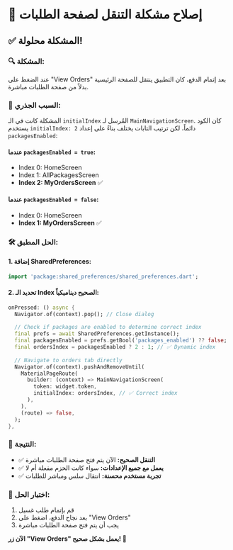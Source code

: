 # 🎯 إصلاح مشكلة التنقل لصفحة الطلبات

## ✅ **المشكلة محلولة!**

### **🔍 المشكلة:**
عند الضغط على "View Orders" بعد إتمام الدفع، كان التطبيق ينتقل للصفحة الرئيسية بدلاً من صفحة الطلبات مباشرة.

### **🔎 السبب الجذري:**
المشكلة كانت في الـ `initialIndex` المُرسل لـ `MainNavigationScreen`. كان الكود يستخدم `initialIndex: 2` دائماً، لكن ترتيب التابات يختلف بناءً على إعداد `packagesEnabled`:

#### **عندما `packagesEnabled = true`:**
- Index 0: HomeScreen
- Index 1: AllPackagesScreen
- **Index 2: MyOrdersScreen** ✅

#### **عندما `packagesEnabled = false`:**
- Index 0: HomeScreen
- **Index 1: MyOrdersScreen** ✅

### **🛠️ الحل المطبق:**

#### **1. إضافة SharedPreferences:**
```dart
import 'package:shared_preferences/shared_preferences.dart';
```

#### **2. تحديد الـ Index الصحيح ديناميكياً:**
```dart
onPressed: () async {
  Navigator.of(context).pop(); // Close dialog
  
  // Check if packages are enabled to determine correct index
  final prefs = await SharedPreferences.getInstance();
  final packagesEnabled = prefs.getBool('packages_enabled') ?? false;
  final ordersIndex = packagesEnabled ? 2 : 1; // ✅ Dynamic index
  
  // Navigate to orders tab directly
  Navigator.of(context).pushAndRemoveUntil(
    MaterialPageRoute(
      builder: (context) => MainNavigationScreen(
        token: widget.token,
        initialIndex: ordersIndex, // ✅ Correct index
      ),
    ),
    (route) => false,
  );
},
```

### **🎯 النتيجة:**
- ✅ **التنقل الصحيح:** الآن يتم فتح صفحة الطلبات مباشرة
- ✅ **يعمل مع جميع الإعدادات:** سواء كانت الحزم مفعلة أم لا
- ✅ **تجربة مستخدم محسنة:** انتقال سلس ومباشر للطلبات

### **🧪 اختبار الحل:**
1. قم بإتمام طلب غسيل
2. بعد نجاح الدفع، اضغط على "View Orders"
3. يجب أن يتم فتح صفحة الطلبات مباشرة

**الآن زر "View Orders" يعمل بشكل صحيح! 🎉**

